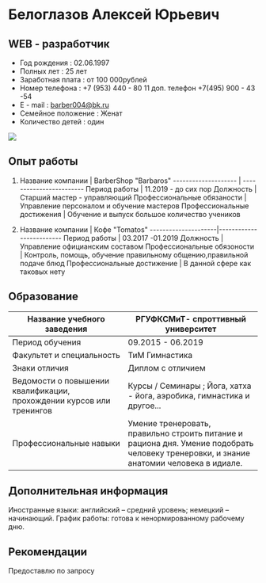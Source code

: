 # Белоглазов Алексей Юрьевич
## WEB - разработчик

* Год рождения : 02.06.1997
* Полных лет : 25 лет
* Заработная плата : от 100 000рублей
* Номер телефона : +7 (953) 440 - 80 11 доп. телефон +7(495) 900 - 43 -54 
* E - mail : barber004@bk.ru
* Семейное положение : Женат
* Количество детей : один

![](IMG_20220524_000515_483.jpg)

## Опыт работы

1. Название компании |      BarberShop "Barbaros"
-------------------- | ------------------------
Период работы        |     11.2019 - до сих пор
Должность            | Старший мастер - управляющий
Профессиональные обязаности |  Управление персоналом и обучение мастеров
Профессиональные достижения | Обучение и выпуск большое количество учеников

2. Название компании |        Кофе "Tomatos"
---------------------|-------------------------
Период работы        |       03.2017 -01.2019
Должность            |   Управление официанским составом 
Профессиональные обязоности |  Контроль, помощь, обучение правильному общению,правильной подаче блюд
Профессиональные достижение | В данной сфере как таковых нету


## Образование
Название учебного заведения |     РГУФКСМиТ- спроттивный университет
----------------------------|------------------
Период обучения | 09.2015 - 06.2019
Факультет и специальность |   ТиМ Гимнастика
Знаки отличия | Диплом с отличием
Ведомости о повышении квалификации, прохождении курсов или тренингов | Курсы / Семинары ; Йога, хатха - йога, аэробика, гимнастика и другое...
Профессиональные навыки |  Умение тренеровать, правильно строить питание и рациона дня. Умение подобрать человеку тренеровки, и знание анатомии человека в идиале.


## Дополнительная информация
 Иностранные языки: английский – средний уровень; немецкий – начинающий.
График работы: готова к ненормированному рабочему дню.

## Рекомендации
Предоставлю по запросу
